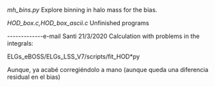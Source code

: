 *mh_bins.py* Explore binning in halo mass for the bias.

*HOD_box.c,HOD_box_ascii.c* Unfinished programs

-------------e-mail Santi 21/3/2020
Calculation with problems in the integrals:

ELGs_eBOSS/ELGs_LSS_V7/scripts/fit_HOD*py

Aunque, ya acabé corregiéndolo a mano (aunque queda una diferencia residual en el bias) 